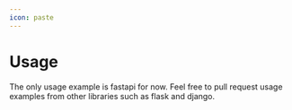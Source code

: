 ```yaml
---
icon: paste
---
```


# Usage

The only usage example is fastapi for now. Feel free to pull request usage examples from other libraries such as flask and django.
